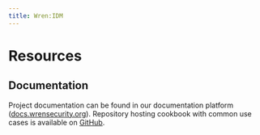 ```yaml
---
title: Wren:IDM
---
```



# Resources

## Documentation

Project documentation can be found in our documentation platform ([docs.wrensecurity.org](https://docs.wrensecurity.org/wrenidm/latest/index.html)).
Repository hosting cookbook with common use cases is available on [GitHub](https://github.com/WrenSecurity/wrenidm-cookbook).
